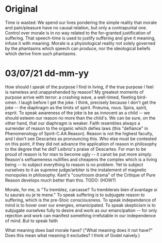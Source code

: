# Original
Time is wasted: We spend our lives pondering the simple reality that morale and pain/pleasure have no causal relation, but only a contrapuntal one. Control over morale is in no way related to the for-granted justification of suffering. That speech-time is used to justify suffering and give it meaning, infuse it with meaning. Morale is a physiological reality not solely governed by the phantasms which speech can produce, nor the ideological beliefs which derive from such phantasms.

# 03/07/21 dd-mm-yy
How should I *speak* of the purpose I find in living, if the true purpose I feel is nameless and unapprehended by reason? My greatest moments of purpose arrive with terror: a crashing wave, a well-timed, fleeting bird-omen. I laugh before I get the joke. I think, precisely because I don't get the joke -- the diaphragm as the limits of spirit. Pneuma, nous. Spira, spirit, esprit. To speak awareness of the joke is be as innocent as a child -- we should esteem our reason no more than the child's. We can be sure, on the other hand, that our diaphragm is weaker. Faith resembles always a surrender of reason to the organic which defies laws (this "defiance" in Phenomenology of Spirit-C.AA.Reason). Reason is not the highest faculty, and I don't see Descartes as pronouncing this. Who else must be contested on this point, if they did not advance the application of reason in philosophy to the degree that he did? Leibniz's praise of Descartes. For man to be proud of reason is for man to become ugly -- it canot be put more simply. Reason's selfsameness nullifies and cheapens the complex which is a living being -- to subject everything to reason is no problem. Yet to subject ourselves to it as supreme judge/arbiter is the instatement of magnetic monopoles in philosophy. Kant's "courtroom drama" of the Critique of Pure Reason develops much better than this. TODO: (HOW?)

Morale, for me, is "Tu tremblez, carcasse? Tu tremblerais bien d'avantage si tu saurais ou je te mene." To speak suffering is to subjugate reason to suffering, which is the pre-Stoic consciousness. To speak independence of mind is to hover over our energies, emanicipated. To speak skepticism is to subjugate ourselves fully to desire and work as our emancipation -- for only rejection and work can manifest something irrefutable in our independence of mind. But to speak faith 

What meaning does bad morale have? ("What meaning does it not have?" Does this mean what meaning it excludes? I think of Godel naively.)
